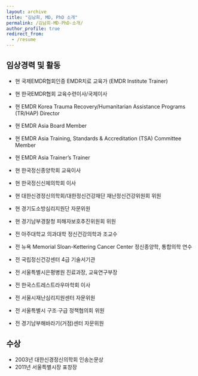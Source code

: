 ```yaml
---
layout: archive
title: "김남희, MD, PhD 소개"
permalink: /김남희-MD-PhD-소개/
author_profile: true
redirect_from:
  - /resume
---
```


## 임상경력 및 활동

* 현 국제EMDR협회인증 EMDR치료 교육가 (EMDR Institute Trainer)
* 현 한국EMDR협회 교육수련이사/국제이사
* 현 EMDR Korea Trauma Recovery/Humanitarian Assistance Programs (TR/HAP) Director
* 현 EMDR Asia Board Member
* 현 EMDR Asia Training, Standards & Accreditation (TSA) Committee Member 
* 현 EMDR Asia Trainer’s Trainer
* 현 한국정신종양학회 교육이사
* 현 한국정신신체의학회 이사
* 현 대한신경정신의학회/대한정신건강재단 재난정신건강위원회 위원
* 현 경기도소방심리지원단 자문위원
* 현 경기남부경찰청 피해자보호추진위원회 위원


* 전 아주대학교 의과대학 정신건강의학과 조교수
* 전 뉴욕 Memorial Sloan-Kettering Cancer Center 정신종양학, 통합의학 연수
* 전 국립정신건강센터 4급 기술서기관
* 전 서울특별시은평병원 진료과장, 교육연구부장 
* 전 한국스트레스트라우마학회 이사
* 전 서울시재난심리지원센터 자문위원
* 전 서울특별시 구조∙구급 정책협의회 위원
* 전 경기남부해바라기(거점)센터 자문위원


## 수상

* 2003년 대한신경정신의학회 인송논문상
* 2011년 서울특별시장 표창장
